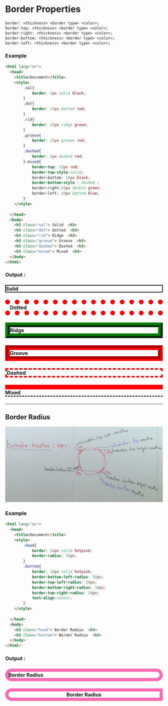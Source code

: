 # Border Properties

    border: <thickness> <border type> <color>;
    border-top: <thickness> <border type> <color>;
    border-right: <thickness> <border type> <color>;
    border-bottom: <thickness> <border type> <color>;
    border-left: <thickness> <border type> <color>;

### Example

```html
<html lang="en">
  <head>
    <title>Document</title>
    <style>
        .sol{
            border: 2px solid black;
        }
        .dot{
            border: 15px dotted red;
        }
        .rid{
            border: 15px ridge green;
        }
        .groove{
            border: 15px groove red;
        }
        .dashed{
            border: 5px dashed red;
        }.mixed{
            border-top: 15px red;
            border-top-style:solid;
            border—bottom: 10px black;
            border-bottom-style : dashed ;
            border—right:20px double green;
            border—left: 10px dotted blue;
        }
    </style>

  </head>
  <body>
    <h3 class="sol"> Solid  <h3>
    <h3 class="dot"> Dotted  <h3>
    <h3 class="rid"> Ridge  <h3>
    <h3 class="groove"> Groove  <h3>
    <h3 class="dashed"> Dashed  <h3>
    <h3 class="mixed"> Mixed  <h3>
  </body>
</html>
```

### Output :

<html lang="en">
  <head>
    <title>Document</title>
    <style>
        .sol{
            border: 2px solid black;
        }
        .dot{
            border: 15px dotted red;
        }
        .rid{
            border: 15px ridge green;
        }
        .groove{
            border: 15px groove red;
        }
        .dashed{
            border: 5px dashed red;
        }.mixed{
            border-top: 15px red;
            border-top-style:solid;
            border—bottom: 10px black;
            border-bottom-style : dashed ;
            border—right:20px double green;
            border—left: 10px dotted blue;
        }
    </style>

  </head>
  <body>
    <h3 class="sol"> Solid  <h3>
    <h3 class="dot"> Dotted  <h3>
    <h3 class="rid"> Ridge  <h3>
    <h3 class="groove"> Groove  <h3>
    <h3 class="dashed"> Dashed  <h3>
    <h3 class="mixed"> Mixed  <h3>
  </body>
</html>

---

## Border Radius

![](border%20Radius.PNG)

### Example

```html
<html lang="en">
  <head>
    <title>Document</title>
    <style>
        .head{
            border: 10px solid hotpink;
            border-radius: 50px;
        }
        .bottom{
            border: 10px solid hotpink;
            border-bottom-left-radius: 50px;
            border-top-left-radius: 50px;
            border-bottom-right-radius: 10px;
            border-top-right-radius: 10px;
            text-align:center;
        }
    </style>

  </head>
  <body>
    <h3 class="head"> Border Radius  <h3>
    <h3 class="bottom"> Border Radius  <h3>
  </body>
</html>
```

### Output :

<html lang="en">
  <head>
    <title>Document</title>
    <style>
        .head{
            border: 10px solid hotpink;
            border-radius: 50px;
        }
        .bottom{
            border: 10px solid hotpink;
            border-bottom-left-radius: 50px;
            border-top-left-radius: 50px;
            border-bottom-right-radius: 10px;
            border-top-right-radius: 10px;
            text-align:center;
        }
    </style>

  </head>
  <body>
    <h3 class="head"> Border Radius  <h3>
    <h3 class="bottom"> Border Radius  <h3>
  </body>
</html>
